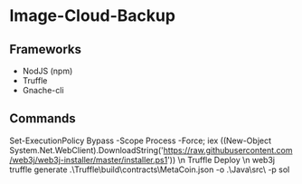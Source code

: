 # Image-Cloud-Backup


## Frameworks
- NodJS (npm)
- Truffle
- Gnache-cli

## Commands
Set-ExecutionPolicy Bypass -Scope Process -Force; iex ((New-Object System.Net.WebClient).DownloadString('https://raw.githubusercontent.com/web3j/web3j-installer/master/installer.ps1'))
\n 
Truffle Deploy
\n
web3j truffle generate .\Truffle\build\contracts\MetaCoin.json -o .\Java\src\ -p sol


